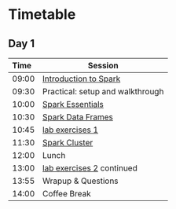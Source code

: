 # Timetable

## Day 1

| Time | Session |
| :--- | ------------- |
| 09:00 | [Introduction to Spark](Spark_Introduction.pdf)|
| 09:30 | Practical: setup and walkthrough |
| 10:00 | [Spark Essentials](Spark_Essentials.pdf)|
| 10:30 | [Spark Data Frames](Spark_DataFrames.pdf) |
| 10:45 | [lab exercises 1](../lab_exercises/lab1_basics.ipynb) |
| 11:30 | [Spark Cluster](Spark_Cluster.pdf) |
| 12:00 | Lunch |
| 13:00 | [lab exercises 2](../lab_exercises/lab2_basics.ipynb) continued |
| 13:55 | Wrapup & Questions |
| 14:00 | Coffee Break |

